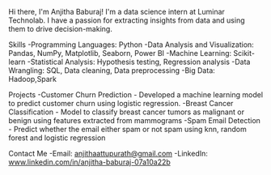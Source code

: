 Hi there, I'm Anjitha Baburaj!
I'm a data science intern at Luminar Technolab. 
I have a passion for extracting insights from data and using them to drive decision-making.

Skills
-Programming Languages: Python
-Data Analysis and Visualization: Pandas, NumPy, Matplotlib, Seaborn, Power BI
-Machine Learning: Scikit-learn
-Statistical Analysis: Hypothesis testing, Regression analysis
-Data Wrangling: SQL, Data cleaning, Data preprocessing
-Big Data: Hadoop,Spark

Projects
-Customer Churn Prediction - Developed a machine learning model to predict customer churn using logistic regression.
-Breast Cancer Classification - Model to classify breast cancer tumors as malignant or benign using features extracted from mammograms
-Spam Email Detection - Predict whether the email either spam or not spam using knn, random forest and logistic regression 

Contact Me
-Email: anjithaattupurath@gmail.com
-LinkedIn: www.linkedin.com/in/anjitha-baburaj-07a10a22b

